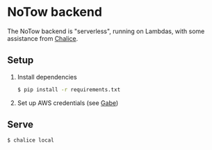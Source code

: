 # NoTow backend

The NoTow backend is "serverless", running on Lambdas, with some assistance from [Chalice](https://github.com/aws/chalice).

## Setup

1. Install dependencies
    ```sh
    $ pip install -r requirements.txt
    ```
1. Set up AWS credentials (see [Gabe](@gabel0287))

## Serve

```sh
$ chalice local
```
